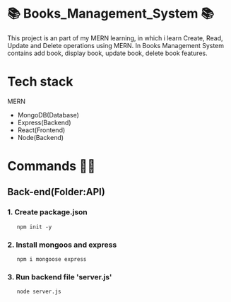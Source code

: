 # 📚 Books_Management_System 📚
This project is an part of my MERN learning, in which i learn Create, Read, Update and Delete operations using MERN. In Books Management System contains add book, display book, update book, delete book features.

# Tech stack
MERN
- MongoDB(Database)
- Express(Backend)
- React(Frontend)
- Node(Backend)

# Commands 👨‍🏫
## Back-end(Folder:API)
### 1. Create package.json
       npm init -y
### 2. Install mongoos and express 
       npm i mongoose express
### 3. Run backend file 'server.js'
       node server.js
